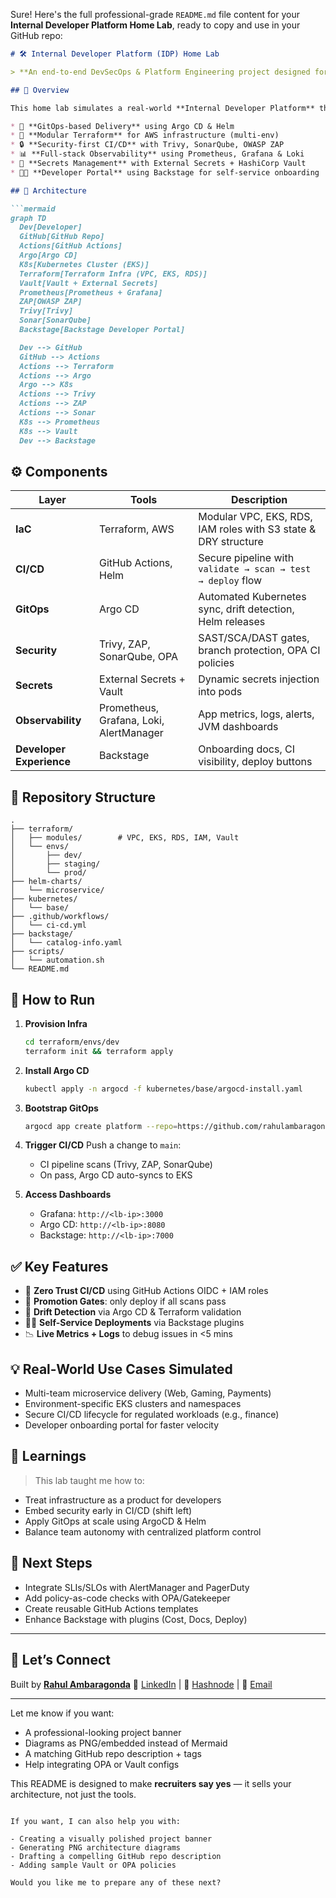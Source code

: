 Sure! Here's the full professional-grade `README.md` file content for your **Internal Developer Platform Home Lab**, ready to copy and use in your GitHub repo:

````markdown
# 🛠️ Internal Developer Platform (IDP) Home Lab

> **An end-to-end DevSecOps & Platform Engineering project designed for multi-team, multi-environment microservice delivery with GitOps, security gates, and observability built-in.**

## 📌 Overview

This home lab simulates a real-world **Internal Developer Platform** that enables developer teams to ship microservices securely and reliably via:

* 🔁 **GitOps-based Delivery** using Argo CD & Helm  
* 🧱 **Modular Terraform** for AWS infrastructure (multi-env)  
* 🔒 **Security-first CI/CD** with Trivy, SonarQube, OWASP ZAP  
* 📊 **Full-stack Observability** using Prometheus, Grafana & Loki  
* 🔐 **Secrets Management** with External Secrets + HashiCorp Vault  
* 🧑‍💻 **Developer Portal** using Backstage for self-service onboarding  

## 🧩 Architecture

```mermaid
graph TD
  Dev[Developer]
  GitHub[GitHub Repo]
  Actions[GitHub Actions]
  Argo[Argo CD]
  K8s[Kubernetes Cluster (EKS)]
  Terraform[Terraform Infra (VPC, EKS, RDS)]
  Vault[Vault + External Secrets]
  Prometheus[Prometheus + Grafana]
  ZAP[OWASP ZAP]
  Trivy[Trivy]
  Sonar[SonarQube]
  Backstage[Backstage Developer Portal]

  Dev --> GitHub
  GitHub --> Actions
  Actions --> Terraform
  Actions --> Argo
  Argo --> K8s
  Actions --> Trivy
  Actions --> ZAP
  Actions --> Sonar
  K8s --> Prometheus
  K8s --> Vault
  Dev --> Backstage
````

## ⚙️ Components

| Layer                    | Tools                                   | Description                                                    |
| ------------------------ | --------------------------------------- | -------------------------------------------------------------- |
| **IaC**                  | Terraform, AWS                          | Modular VPC, EKS, RDS, IAM roles with S3 state & DRY structure |
| **CI/CD**                | GitHub Actions, Helm                    | Secure pipeline with `validate → scan → test → deploy` flow    |
| **GitOps**               | Argo CD                                 | Automated Kubernetes sync, drift detection, Helm releases      |
| **Security**             | Trivy, ZAP, SonarQube, OPA              | SAST/SCA/DAST gates, branch protection, OPA CI policies        |
| **Secrets**              | External Secrets + Vault                | Dynamic secrets injection into pods                            |
| **Observability**        | Prometheus, Grafana, Loki, AlertManager | App metrics, logs, alerts, JVM dashboards                      |
| **Developer Experience** | Backstage                               | Onboarding docs, CI visibility, deploy buttons                 |

## 📁 Repository Structure

```
.
├── terraform/
│   ├── modules/        # VPC, EKS, RDS, IAM, Vault
│   └── envs/
│       ├── dev/
│       ├── staging/
│       └── prod/
├── helm-charts/
│   └── microservice/
├── kubernetes/
│   └── base/
├── .github/workflows/
│   └── ci-cd.yml
├── backstage/
│   └── catalog-info.yaml
├── scripts/
│   └── automation.sh
└── README.md
```

## 🚀 How to Run

1. **Provision Infra**

   ```bash
   cd terraform/envs/dev
   terraform init && terraform apply
   ```

2. **Install Argo CD**

   ```bash
   kubectl apply -n argocd -f kubernetes/base/argocd-install.yaml
   ```

3. **Bootstrap GitOps**

   ```bash
   argocd app create platform --repo=https://github.com/rahulambaragonda/idp-home-lab --path=kubernetes/base --dest-server=https://kubernetes.default.svc --dest-namespace=platform
   ```

4. **Trigger CI/CD**
   Push a change to `main`:

   * CI pipeline scans (Trivy, ZAP, SonarQube)
   * On pass, Argo CD auto-syncs to EKS

5. **Access Dashboards**

   * Grafana: `http://<lb-ip>:3000`
   * Argo CD: `http://<lb-ip>:8080`
   * Backstage: `http://<lb-ip>:7000`

## ✅ Key Features

* 🔐 **Zero Trust CI/CD** using GitHub Actions OIDC + IAM roles
* 🧪 **Promotion Gates**: only deploy if all scans pass
* 🧵 **Drift Detection** via Argo CD & Terraform validation
* 🧑‍🔬 **Self-Service Deployments** via Backstage plugins
* 📉 **Live Metrics + Logs** to debug issues in <5 mins

## 💡 Real-World Use Cases Simulated

* Multi-team microservice delivery (Web, Gaming, Payments)
* Environment-specific EKS clusters and namespaces
* Secure CI/CD lifecycle for regulated workloads (e.g., finance)
* Developer onboarding portal for faster velocity

## 🧠 Learnings

> This lab taught me how to:

* Treat infrastructure as a product for developers
* Embed security early in CI/CD (shift left)
* Apply GitOps at scale using ArgoCD & Helm
* Balance team autonomy with centralized platform control

## 🏁 Next Steps

* Integrate SLIs/SLOs with AlertManager and PagerDuty
* Add policy-as-code checks with OPA/Gatekeeper
* Create reusable GitHub Actions templates
* Enhance Backstage with plugins (Cost, Docs, Deploy)

---

## 📢 Let’s Connect

Built by [**Rahul Ambaragonda**](https://www.azuresimplified.com/)
💬 [LinkedIn](#) | 📝 [Hashnode](https://rahulambaragonda.hashnode.dev) | 📧 [Email](mailto:rahulambaragonda0@gmail.com)

---

Let me know if you want:

* A professional-looking project banner
* Diagrams as PNG/embedded instead of Mermaid
* A matching GitHub repo description + tags
* Help integrating OPA or Vault configs

This README is designed to make **recruiters say yes** — it sells your architecture, not just the tools.

```

If you want, I can also help you with:

- Creating a visually polished project banner  
- Generating PNG architecture diagrams  
- Drafting a compelling GitHub repo description  
- Adding sample Vault or OPA policies  

Would you like me to prepare any of these next?
```

